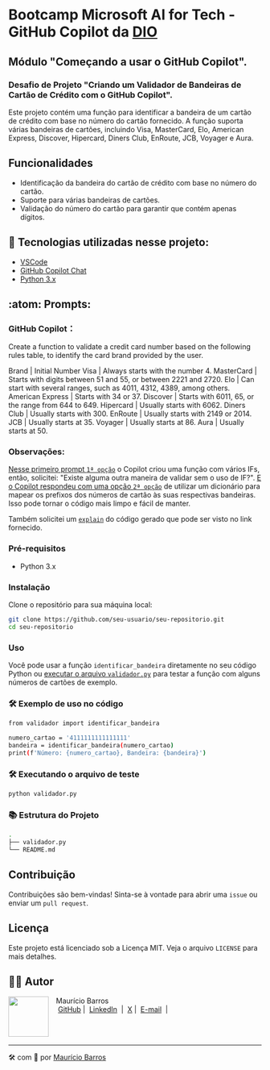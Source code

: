 # Bootcamp Microsoft AI for Tech - GitHub Copilot da [DIO](https://dio.me)

## Módulo "Começando a usar o GitHub Copilot".

### Desafio de Projeto "Criando um Validador de Bandeiras de Cartão de Crédito com o GitHub Copilot".

Este projeto contém uma função para identificar a bandeira de um cartão de crédito com base no número do cartão fornecido. 
A função suporta várias bandeiras de cartões, incluindo Visa, MasterCard, Elo, American Express, Discover, Hipercard, Diners Club, EnRoute, JCB, Voyager e Aura.

## Funcionalidades

- Identificação da bandeira do cartão de crédito com base no número do cartão.
- Suporte para várias bandeiras de cartões.
- Validação do número do cartão para garantir que contém apenas dígitos.

## :abacus: Tecnologias utilizadas nesse projeto:

- [VSCode](https://code.visualstudio.com/Download)
- [GitHub Copilot Chat](https://marketplace.visualstudio.com/items?itemName=GitHub.copilot-chat)
- [Python 3.x](https://marketplace.visualstudio.com/items?itemName=ms-python.python)

## :atom: Prompts:

### GitHub Copilot：

Create a function to validate a credit card number based on the following rules table, to identify the card brand provided by the user.

Brand | Initial Number Visa | Always starts with the number 4. MasterCard | Starts with digits between 51 and 55, or between 2221 and 2720. Elo | Can start with several ranges, such as 4011, 4312, 4389, among others. American Express | Starts with 34 or 37. Discover | Starts with 6011, 65, or the range from 644 to 649. Hipercard | Usually starts with 6062. Diners Club | Usually starts with 300. EnRoute | Usually starts with 2149 or 2014. JCB | Usually starts at 35. Voyager | Usually starts at 86. Aura | Usually starts at 50.

### Observações:

[Nesse primeiro prompt `1ª opção`](src/Primeira-opcao.txt) o Copilot criou uma função com vários IFs, então, solicitei: "Existe alguma outra maneira de validar sem o uso de IF?". [E o Copilot respondeu com  uma opção `2ª opção`](src/Segunda-opcao.txt) de utilizar um dicionário para mapear os prefixos dos números de cartão às suas respectivas bandeiras. Isso pode tornar o código mais limpo e fácil de manter.

Também solicitei um [`explain`](src/Explain.txt) do código gerado que pode ser visto no link fornecido. 

### Pré-requisitos

- Python 3.x

### Instalação

Clone o repositório para sua máquina local:

```sh
git clone https://github.com/seu-usuario/seu-repositorio.git
cd seu-repositorio
```

### Uso
Você pode usar a função `identificar_bandeira` diretamente no seu código Python ou [executar o arquivo `validador.py`](src/validador.py) para testar a função com alguns números de cartões de exemplo.

### 🛠️ Exemplo de uso no código

```sh
from validador import identificar_bandeira

numero_cartao = '4111111111111111'
bandeira = identificar_bandeira(numero_cartao)
print(f'Número: {numero_cartao}, Bandeira: {bandeira}')
```
### 🛠️ Executando o arquivo de teste

```sh
python validador.py
```
### 📚 Estrutura do Projeto
```sh
.
├── validador.py
└── README.md
```
## Contribuição
Contribuições são bem-vindas! Sinta-se à vontade para abrir uma `issue` ou enviar um `pull request`.

## Licença
Este projeto está licenciado sob a Licença MIT. Veja o arquivo `LICENSE` para mais detalhes.

## 👨‍💻 Autor

<p>
    <img 
      align=left 
      margin=10 
      width=80 
      src="https://avatars.githubusercontent.com/u/58704060?s=400&u=c58b05997dcd842e95dd0f5c45ab04c2054df583&v=4"
    />
    <p>&nbsp&nbsp&nbspMaurício Barros<br>
    &nbsp&nbsp&nbsp
    <a href="https://github.com/opusvix">
    GitHub</a>&nbsp;|&nbsp;
    <a href="https://www.linkedin.com/in/mauriciodasilvabarros/">LinkedIn</a>
    &nbsp;|&nbsp;
    <a href="https://x.com/opusvix">
    X</a>&nbsp;|&nbsp;
    <a href="mailto:opusvix@gmail.com">E-mail</a>
&nbsp;|&nbsp;</p>
</p>
<br/><br/>
<p>

---

:hammer_and_wrench: com :sparkling_heart: por [Maurício Barros](https://github.com/opusvix)
